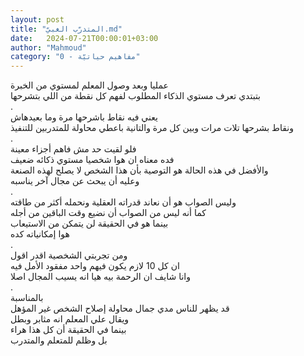 ```yaml
---
layout: post
title: "المتدرّب الغبيّ.md"
date:   2024-07-21T00:00:01+03:00
author: "Mahmoud"
category: "0 - مفاهيم حياتيّة"
---
```

عمليا وبعد وصول المعلم لمستوي من الخبرة\
بتبتدي تعرف مستوي الذكاء المطلوب لفهم كل نقطة من اللي
بتشرحها\
.\
يعني فيه نقاط باشرحها مرة وما بعيدهاش\
ونقاط بشرحها تلات مرات وبين كل مرة والتانية باعطي محاولة
للمتدربين للتنفيذ\
.\
فلو لقيت حد مش فاهم أجزاء معينة\
فده معناه ان هوا شخصيا مستوي ذكائه ضعيف\
والأفضل في هذه الحالة هو التوصية بأن هذا الشخص لا يصلح
لهذه الصنعة\
وعليه أن يبحث عن مجال آخر يناسبه\
.\
وليس الصواب هو أن نعاند قدراته العقلية ونحمله أكثر من
طاقته\
كما أنه ليس من الصواب أن نضيع وقت الباقين من
أجله\
بينما هو في الحقيقة لن يتمكن من الاستيعاب\
هوا إمكانياته كده\
.\
ومن تجربتي الشخصية اقدر اقول\
ان كل 10 لازم يكون فيهم واحد مفقود الأمل فيه\
وانا شايف ان الرحمة بيه هيا انه يسيب المجال اصلا\
.\
بالمناسبة\
قد يظهر للناس مدي جمال محاولة إصلاح الشخص غير
المؤهل\
ويقال علي المعلم انه مثابر وبطل\
بينما في الحقيقة أن كل هذا هراء\
بل وظلم للمتعلم والمتدرب
